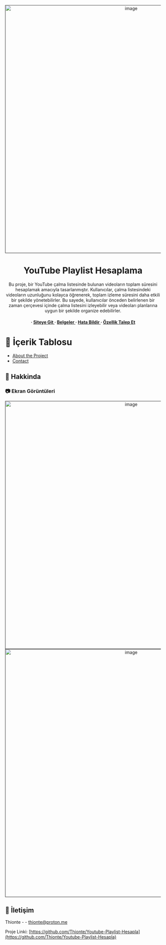 <div align='center'>

<div align="center"> <a href=""><img src="https://telegra.ph/file/c27c473d9b14a335c5208.png" alt='image' width='800'/></a> </div>

<h1>YouTube Playlist Hesaplama</h1>
<p>Bu proje, bir YouTube çalma listesinde bulunan videoların toplam süresini hesaplamak amacıyla tasarlanmıştır. Kullanıcılar, çalma listesindeki videoların uzunluğunu kolayca öğrenerek, toplam izleme süresini daha etkili bir şekilde yönetebilirler. Bu sayede, kullanıcılar önceden belirlenen bir zaman çerçevesi içinde çalma listesini izleyebilir veya videoları planlarına uygun bir şekilde organize edebilirler.</p>

<h4> <span> · </span> <a href="http://ytliste.rf.gd"> Siteye Git </a> <span> · </span> <a href="https://github.com/Thionte/YouTube Playlist Hesaplama/blob/master/README.md"> Belgeler </a> <span> · </span> <a href="https://github.com/Thionte/YouTube Playlist Hesaplama/issues"> Hata Bildir </a> <span> · </span> <a href="https://github.com/Thionte/YouTube Playlist Hesaplama/issues"> Özellik Talep Et </a> </h4>


</div>

# :notebook_with_decorative_cover: İçerik Tablosu

- [About the Project](#star2-Hakkinda)
- [Contact](#handshake-İletişim)


## :star2: Hakkinda

### :camera: Ekran Görüntüleri
<div align="center"> <a href=""><img src="https://telegra.ph/file/91111994678b14323699e.png" alt='image' width='800'/></a> </div>
<div align="center"> <a href=""><img src="https://telegra.ph/file/571eb350acf7dd2d49ac0.png" alt='image' width='800'/></a> </div>



## :handshake: İletişim

Thionte - - thionte@proton.me

Proje Linki: [https://github.com/Thionte/Youtube-Playlist-Hesapla](https://github.com/Thionte/Youtube-Playlist-Hesapla)
